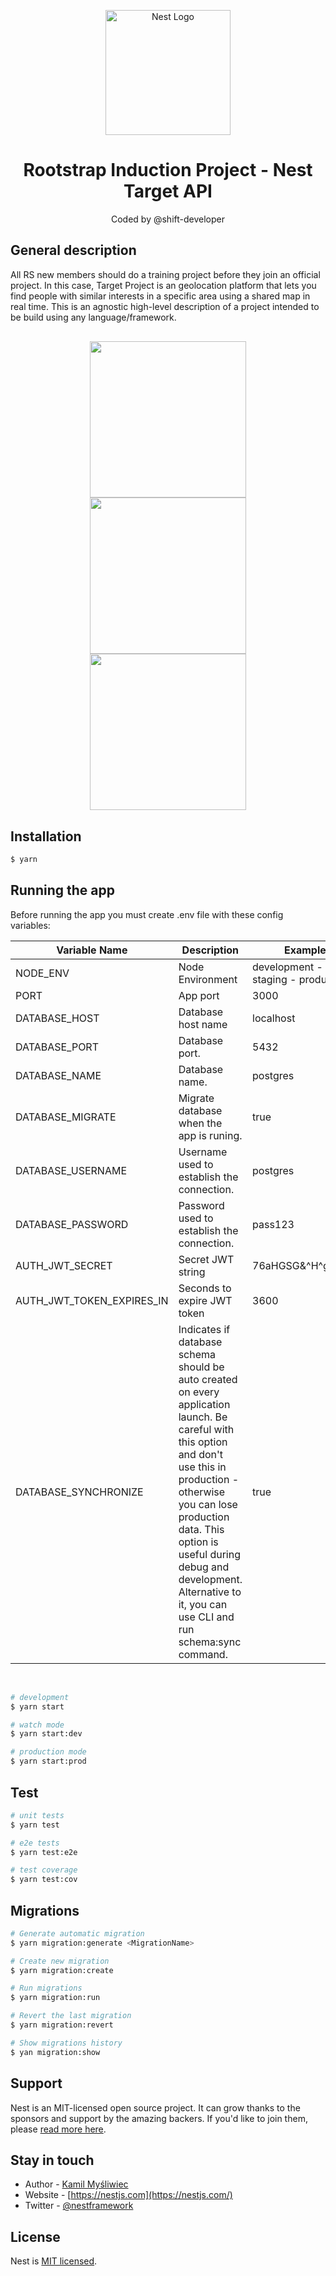 <div align="center">
  <p>
    <a href="http://nestjs.com/" target="blank"><img src="https://nestjs.com/img/logo-small.svg" width="200" alt="Nest Logo" /></a>
  </p>
  <h1>Rootstrap Induction Project - Nest Target API</h1>
  <p>Coded by @shift-developer</p>
</div>


## General description
All RS new members should do a training project before they join an official project. In this case, Target Project is an geolocation platform that lets you find people with similar interests in a specific area using a shared map in real time.
This is an agnostic high-level description of a project intended to be build using any language/framework.

<div align="center" style="margin: 30px">
  <img 
    style="width: 250px" 
    src="https://user-images.githubusercontent.com/61192769/186020115-14b6c8c2-3243-4f34-96f0-8020ee230475.png"
  />
  <img 
    style="width: 250px" 
    src="https://user-images.githubusercontent.com/61192769/186020404-1e568124-ecb9-42b4-b304-7b7fdb8ed646.png"
  />
  <img 
    style="width: 250px" 
    src="https://user-images.githubusercontent.com/61192769/186020897-bb7def92-fb82-47e3-81ca-d72358890082.png"
  />
  
</div>

## Installation

```bash
$ yarn
```

## Running the app

Before running the app you must create .env file with these config variables:


Variable Name | Description | Example
-- | -- | --
NODE_ENV | Node Environment | development - test - staging - production
PORT | App port | 3000
DATABASE_HOST | Database host name | localhost
DATABASE_PORT | Database port. | 5432
DATABASE_NAME | Database name. | postgres
DATABASE_MIGRATE | Migrate database when the app is runing. | true
DATABASE_USERNAME | Username used to establish the connection. | postgres
DATABASE_PASSWORD | Password used to establish the connection. | pass123
AUTH_JWT_SECRET | Secret JWT string | 76aHGSG&^H^gdkasd
AUTH_JWT_TOKEN_EXPIRES_IN | Seconds to expire JWT token | 3600
DATABASE_SYNCHRONIZE | Indicates if database schema should be auto created on every application launch. Be careful with this option and don't use this in production - otherwise you can lose production data. This option is useful during debug and development. Alternative to it, you can use CLI and run schema:sync command. | true


<br class="Apple-interchange-newline">

```bash
# development
$ yarn start

# watch mode
$ yarn start:dev

# production mode
$ yarn start:prod
```

## Test

```bash
# unit tests
$ yarn test

# e2e tests
$ yarn test:e2e

# test coverage
$ yarn test:cov
```

## Migrations

```bash
# Generate automatic migration
$ yarn migration:generate <MigrationName>

# Create new migration
$ yarn migration:create

# Run migrations
$ yarn migration:run

# Revert the last migration
$ yarn migration:revert

# Show migrations history
$ yan migration:show
```

## Support

Nest is an MIT-licensed open source project. It can grow thanks to the sponsors and support by the amazing backers. If you'd like to join them, please [read more here](https://docs.nestjs.com/support).

## Stay in touch

- Author - [Kamil Myśliwiec](https://kamilmysliwiec.com)
- Website - [https://nestjs.com](https://nestjs.com/)
- Twitter - [@nestframework](https://twitter.com/nestframework)

## License

Nest is [MIT licensed](LICENSE).
